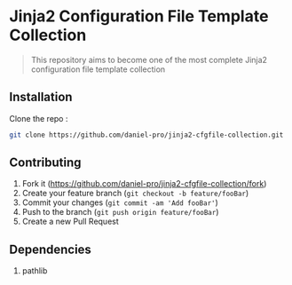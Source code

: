 # Jinja2 Configuration File Template Collection
> This repository aims to become one of the most complete Jinja2 configuration file template collection

## Installation

Clone the repo :

```sh
git clone https://github.com/daniel-pro/jinja2-cfgfile-collection.git
```


## Contributing

1. Fork it (<https://github.com/daniel-pro/jinja2-cfgfile-collection/fork>)
2. Create your feature branch (`git checkout -b feature/fooBar`)
3. Commit your changes (`git commit -am 'Add fooBar'`)
4. Push to the branch (`git push origin feature/fooBar`)
5. Create a new Pull Request

## Dependencies
1. pathlib

